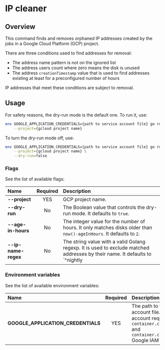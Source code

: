 # IP cleaner

## Overview

This command finds and removes orphaned IP addresses created by the jobs in a Google Cloud Platform (GCP) project.

There are three conditions used to find addresses for removal:
- The address name pattern is not on the ignored list
- The address users count where zero means the disk is unused
- The address `creationTimestamp` value that is used to find addresses existing at least for a preconfigured number of hours

IP addresses that meet these conditions are subject to removal.

## Usage

For safety reasons, the dry-run mode is the default one.
To run it, use:
```bash
env GOOGLE_APPLICATION_CREDENTIALS={path to service account file} go run main.go \
    --project={gcloud project name}
```

To turn the dry-run mode off, use:
```bash
env GOOGLE_APPLICATION_CREDENTIALS={path to service account file} go run main.go \
    --project={gcloud project name} \
    --dry-run=false
```

### Flags

See the list of available flags:

| Name                      | Required | Description                                                                                          |
| :------------------------ | :------: | :--------------------------------------------------------------------------------------------------- |
| **--project**             |   YES    | GCP project name.
| **--dry-run**             |    No    | The Boolean value that controls the dry-run mode. It defaults to `true`.
| **--age-in-hours**         |    No    | The integer value for the number of hours. It only matches disks older than `now()-ageInHours`. It defaults to `2`.
| **--ip-name-regex**       |    No    | The string value with a valid Golang regexp. It is used to exclude matched addresses by their name. It defaults to `^nightly|weekly|nat-auto-ip`.
### Environment variables

See the list of available environment variables:

| Name                                  | Required | Description                                                                                          |
| :------------------------------------ | :------: | :--------------------------------------------------------------------------------------------------- |
| **GOOGLE_APPLICATION_CREDENTIALS**    |    YES   | The path to the service account file. The service account requires at least `container.clusters.list` and `container.clusters.delete` Google IAM permissions. |

